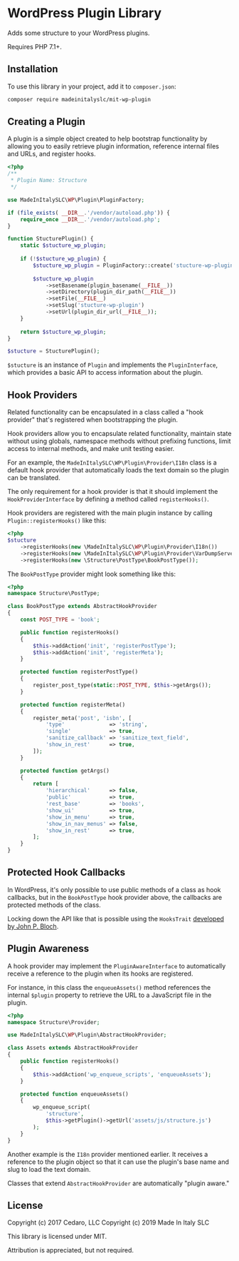 # WordPress Plugin Library

Adds some structure to your WordPress plugins.

Requires PHP 7.1+.

## Installation

To use this library in your project, add it to `composer.json`:

```sh
composer require madeinitalyslc/mit-wp-plugin
```

## Creating a Plugin

A plugin is a simple object created to help bootstrap functionality by allowing you to easily retrieve plugin information, reference internal files and URLs, and register hooks.

```php
<?php
/**
 * Plugin Name: Structure
 */

use MadeInItalySLC\WP\Plugin\PluginFactory;

if (file_exists( __DIR__.'/vendor/autoload.php')) {
	require_once __DIR__.'/vendor/autoload.php';
}

function StucturePlugin() {
    static $stucture_wp_plugin;
    
    if (!$stucture_wp_plugin) {
        $stucture_wp_plugin = PluginFactory::create('stucture-wp-plugin');
       
        $stucture_wp_plugin
            ->setBasename(plugin_basename(__FILE__))
            ->setDirectory(plugin_dir_path(__FILE__))
            ->setFile(__FILE__)
            ->setSlug('stucture-wp-plugin')
            ->setUrl(plugin_dir_url(__FILE__));
    }
    
    return $stucture_wp_plugin;
}

$stucture = StucturePlugin();
```

`$stucture` is an instance of `Plugin` and implements the `PluginInterface`, which provides a basic API to access information about the plugin.

## Hook Providers

Related functionality can be encapsulated in a class called a "hook provider" that's registered when bootstrapping the plugin.

Hook providers allow you to encapsulate related functionality, maintain state without using globals, namespace methods without prefixing functions, limit access to internal methods, and make unit testing easier.

For an example, the `MadeInItalySLC\WP\Plugin\Provider\I18n` class is a default hook provider that automatically loads the text domain so the plugin can be translated.

The only requirement for a hook provider is that it should implement the `HookProviderInterface` by defining a method called `registerHooks()`.

Hook providers are registered with the main plugin instance by calling `Plugin::registerHooks()` like this:

```php
<?php
$stucture
	->registerHooks(new \MadeInItalySLC\WP\Plugin\Provider\I18n())
	->registerHooks(new \MadeInItalySLC\WP\Plugin\Provider\VarDumpServer())
	->registerHooks(new \Structure\PostType\BookPostType());
```

The `BookPostType` provider might look something like this:

```php
<?php
namespace Structure\PostType;

class BookPostType extends AbstractHookProvider
{
	const POST_TYPE = 'book';

	public function registerHooks()
	{
		$this->addAction('init', 'registerPostType');
		$this->addAction('init', 'registerMeta');
	}

	protected function registerPostType()
	{
		register_post_type(static::POST_TYPE, $this->getArgs());
	}

	protected function registerMeta()
	{
		register_meta('post', 'isbn', [
			'type'              => 'string',
			'single'            => true,
			'sanitize_callback' => 'sanitize_text_field',
			'show_in_rest'      => true,
		]);
	}

	protected function getArgs()
	{
		return [
			'hierarchical'      => false,
			'public'            => true,
			'rest_base'         => 'books',
			'show_ui'           => true,
			'show_in_menu'      => true,
			'show_in_nav_menus' => false,
			'show_in_rest'      => true,
		];
	}
}
```

## Protected Hook Callbacks

In WordPress, it's only possible to use public methods of a class as hook callbacks, but in the `BookPostType` hook provider above, the callbacks are protected methods of the class.

Locking down the API like that is possible using the `HooksTrait` [developed by John P. Bloch](https://github.com/johnpbloch/wordpress-dev).

## Plugin Awareness

A hook provider may implement the `PluginAwareInterface` to automatically receive a reference to the plugin when its hooks are registered.

For instance, in this class the `enqueueAssets()` method references the internal `$plugin` property to retrieve the URL to a JavaScript file in the plugin.

```php
<?php
namespace Structure\Provider;

use MadeInItalySLC\WP\Plugin\AbstractHookProvider;

class Assets extends AbstractHookProvider
{
	public function registerHooks()
	{
		$this->addAction('wp_enqueue_scripts', 'enqueueAssets');
	}

	protected function enqueueAssets()
	{
		wp_enqueue_script(
			'structure',
			$this->getPlugin()->getUrl('assets/js/structure.js')
		);
	}
}
```

Another example is the `I18n` provider mentioned earlier. It receives a reference to the plugin object so that it can use the plugin's base name and slug to load the text domain.

Classes that extend `AbstractHookProvider` are automatically "plugin aware."

## License

Copyright (c) 2017 Cedaro, LLC
Copyright (c) 2019 Made In Italy SLC

This library is licensed under MIT.

Attribution is appreciated, but not required.
